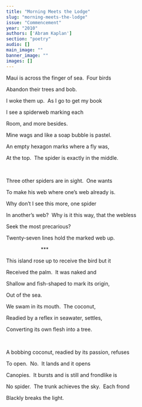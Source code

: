 ```yaml
---
title: "Morning Meets the Lodge"
slug: "morning-meets-the-lodge"
issue: "Commencement"
year: "2010"
authors: ['Abram Kaplan']
section: "poetry"
audio: []
main_image: ""
banner_image: ""
images: []
---
```

Maui is across the finger of sea.  Four birds

 Abandon their trees and bob.

 I woke them up.  As I go to get my book

 I see a spiderweb marking each

 Room, and more besides.

 Mine wags and like a soap bubble is pastel.

 An empty hexagon marks where a fly was,

 At the top.  The spider is exactly in the middle.

  

 Three other spiders are in sight.  One wants

 To make his web where one’s web already is.

 Why don’t I see this more, one spider

 In another’s web?  Why is it this way, that the webless

 Seek the most precarious?

 Twenty-seven lines hold the marked web up.

                         *** 

 This island rose up to receive the bird but it

 Received the palm.  It was naked and

 Shallow and fish-shaped to mark its origin,

 Out of the sea.

 We swam in its mouth.  The coconut,

 Readied by a reflex in seawater, settles,

 Converting its own flesh into a tree.

  

 A bobbing coconut, readied by its passion, refuses

 To open.  No.  It lands and it opens

 Canopies.  It bursts and is still and frondlike is

 No spider.  The trunk achieves the sky.  Each frond

 Blackly breaks the light.

